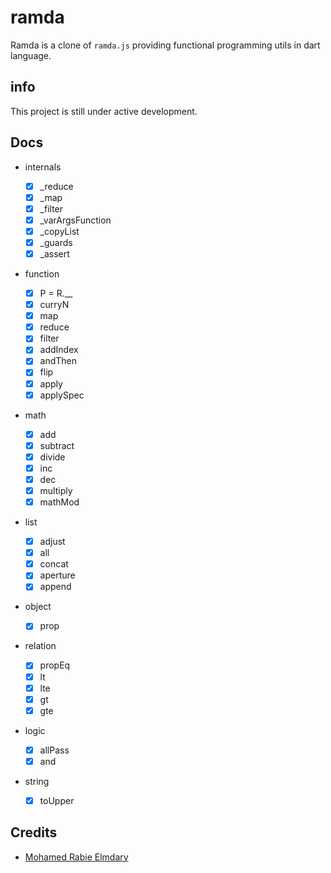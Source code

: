 # ramda

Ramda is a clone of `ramda.js` providing functional programming utils in dart language.

## info

This project is still under active development.

## Docs

- internals

  - [x] \_reduce
  - [x] \_map
  - [x] \_filter
  - [x] \_varArgsFunction
  - [x] \_copyList
  - [x] \_guards
  - [x] \_assert

- function

  - [x] P = R.\_\_
  - [x] curryN
  - [x] map
  - [x] reduce
  - [x] filter
  - [x] addIndex
  - [x] andThen
  - [x] flip
  - [x] apply
  - [x] applySpec

- math

  - [x] add
  - [x] subtract
  - [x] divide
  - [x] inc
  - [x] dec
  - [x] multiply
  - [x] mathMod

- list

  - [x] adjust
  - [x] all
  - [x] concat
  - [x] aperture
  - [x] append

- object

  - [x] prop

- relation

  - [x] propEq
  - [x] lt
  - [x] lte
  - [x] gt
  - [x] gte

- logic

  - [x] allPass
  - [x] and

- string

  - [x] toUpper

## Credits

- [Mohamed Rabie Elmdary](https://github.com/MohamedElmdary)
